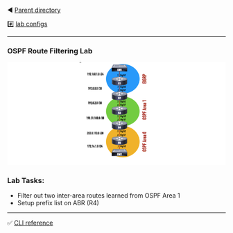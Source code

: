 ◀️ [Parent directory](../) 

#️⃣ [lab configs](./rfilter.yaml)

---

### OSPF Route Filtering Lab

![Lab topology](https://github.com/tech-zero/assets/blob/main/images/rfilter.png)

### Lab Tasks:
- Filter out two inter-area routes learned from OSPF Area 1
- Setup prefix list on ABR (R4)

---

:white_check_mark: [CLI reference](https://github.com/tech-zero/assets/blob/main/solutions/32b-ospf-rfilter.md)
